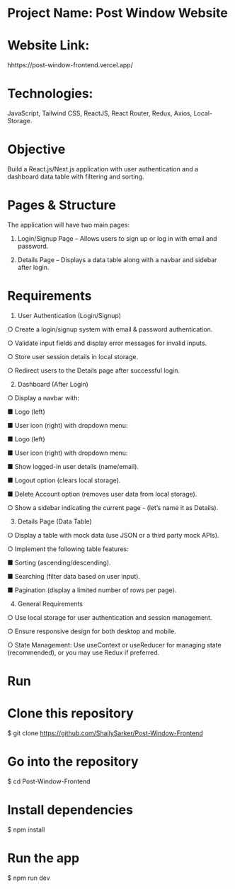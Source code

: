 # Project Name: Post Window Website

# Website Link:
hhttps://post-window-frontend.vercel.app/

# Technologies:
JavaScript, Tailwind CSS, ReactJS, React Router, Redux, Axios, Local-Storage.

# Objective 
Build a React.js/Next.js application with user authentication and a dashboard data table with filtering and sorting. 

# Pages & Structure

The application will have two main pages: 

1. Login/Signup Page – Allows users to sign up or log in with email and password. 

2. Details Page – Displays a data table along with a navbar and sidebar after login. 

# Requirements 

1. User Authentication (Login/Signup) 

○ Create a login/signup system with email & password authentication. 

○ Validate input fields and display error messages for invalid inputs.

○ Store user session details in local storage. 

○ Redirect users to the Details page after successful login. 

2. Dashboard (After Login) 

○ Display a navbar with: 

■ Logo (left) 

■ User icon (right) with dropdown menu:

■ Logo (left) 

■ User icon (right) with dropdown menu: 

■ Show logged-in user details (name/email).

■ Logout option (clears local storage). 

■ Delete Account option (removes user data from local storage). 

○ Show a sidebar indicating the current page - (let’s name it as Details).


3. Details Page (Data Table)

○ Display a table with mock data (use JSON or a third party mock APIs).

○ Implement the following table features: 

■ Sorting (ascending/descending). 

■ Searching (filter data based on user input). 

■ Pagination (display a limited number of rows per page). 


4. General Requirements 

○ Use local storage for user authentication and session management. 

○ Ensure responsive design for both desktop and mobile. 

○ State Management: Use useContext or useReducer for managing state (recommended), or you may use Redux if preferred.

# Run

# Clone this repository
$ git clone https://github.com/ShailySarker/Post-Window-Frontend  

# Go into the repository
$ cd Post-Window-Frontend

# Install dependencies
$ npm install

# Run the app
$ npm run dev